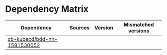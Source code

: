 # Dependency Matrix

Dependency | Sources | Version | Mismatched versions
---------- | ------- | ------- | -------------------
[cb-kubecd/bdd-nh-1581530052](https://github.com/cb-kubecd/bdd-nh-1581530052.git) |  | []() | 
